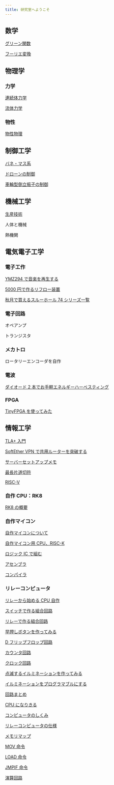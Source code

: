 ```yaml
---
title: 研究室へようこそ
---
```


## 数学

[グリーン関数](./Mathmatics/GreenFunction/)

[フーリエ変換](./Mathmatics/FourierTransform/)

## 物理学

### 力学

[連続体力学](./Physics/ContinuumMechanics/)

[流体力学](./Physics/FluidMechanics/)

### 物性

[物性物理](./Physics/CondensedMatter/)

## 制御工学

[バネ・マス系](./Control/SpringMassSystem/)

[ドローンの制御](./Control/Drone/)

[車輪型倒立振子の制御](./Control/Segway/)

## 機械工学

[生産技術](./Mech/Manufacturing/)

人体と機械

熱機関

## 電気電子工学

### 電子工作

[YMZ294 で音楽を再生する](Electronics/Misc/YMZ294/)

[5000 円で作るリフロー装置](Electronics/Misc/HotplateReflow/)

[秋月で買えるスルーホール 74 シリーズ一覧](Electronics/Misc/LogicIC/)

### 電子回路

オペアンプ

トランジスタ

### メカトロ

ロータリーエンコーダを自作

### 電波

[ダイオード 2 本でお手軽エネルギーハーベスティング](Electronics/Radio/RectennaLED/)

<!-- 無線送電を作って遊ぶ -->

<!-- 一級陸上無線技術士を取りました -->

### FPGA

[TinyFPGA を使ってみた](./Electronics/FPGA/TinyFpga/)

<!-- [FPGA で VGA 映像出力](./Electronics/FPGA/FPGAVGA/) -->

<!-- [FPGA で音源 IC を作って鳴らしてみた](./Electronics/FPGASound/) -->

<!-- FPGA で PWM -->

<!-- FPGA でシリアル通信 -->

## 情報工学

[TLA+ 入門](./Computer/Misc/TLA/)

[SoftEther VPN で共用ルーターを突破する](./Computer/Misc/VPN/)

[サーバーセットアップメモ](./Computer/Misc/ServerSetup/)

[最長片道切符](./Computer/Misc/LongestWay/)

[RISC-V](./Computer/Misc/RISC-V/)

### 自作 CPU：RK8

[RK8 の概要](./Computer/RK8/)

### 自作マイコン

[自作マイコンについて](./Computer/Micon/00_About/)

[自作マイコン用 CPU、RISC-K](./Computer/Micon/01_CPU/)

[ロジック IC で組む](./Computer/Micon/02_LogicIC/)

[アセンブラ](./Computer/Micon/03_Assembler/)

[コンパイラ](./Computer/Micon/04_Compiler/)

<!-- [さまざまなプログラムを動かす](./Computer/Micon/04_Programing/)

[周辺回路を作る](./Computer/Micon/05_Peripheral)

[ロジック IC で組む](./Computer/Micon/06_LogicIC) -->

### リレーコンピュータ

[リレーから始める CPU 自作](./Computer/RelayComputer/Day1_Introduction/)

[スイッチで作る組合回路](./Computer/RelayComputer/Day2_SwitchLogic/)

[リレーで作る組合回路](./Computer/RelayComputer/Day3_RelayLogic/)

[早押しボタンを作ってみる](./Computer/RelayComputer/Day4_Latch/)

[D フリップフロップ回路](./Computer/RelayComputer/Day5_DFF/)

[カウンタ回路](./Computer/RelayComputer/Day6_Counter/)

[クロック回路](./Computer/RelayComputer/Day7_Clock/)

[点滅するイルミネーションを作ってみる](./Computer/RelayComputer/Day8_Illumination/)

[イルミネーションをプログラマブルにする](./Computer/RelayComputer/Day9_ROM/)

[回路まとめ](./Computer/RelayComputer/Day10_Components/)

[CPU になりきる](./Computer/RelayComputer/Day11_CPU/)

[コンピュータのしくみ](./Computer/RelayComputer/Day12_ComputerSystem/)

[リレーコンピュータの仕様](./Computer/RelayComputer/Day13_RelayCPU/)

[メモリマップ](./Computer/RelayComputer/Day14_MemoryMap/)

[MOV 命令](./Computer/RelayComputer/Day15_MOV/)

[LOAD 命令](./Computer/RelayComputer/Day16_LOAD/)

[JMPIF 命令](./Computer/RelayComputer/Day17_JMPIF/)

[演算回路](./Computer/RelayComputer/Day18_ALU/)
